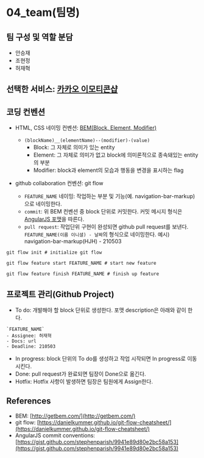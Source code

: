# 04_team(팀명)

## 팀 구성 및 역할 분담
- 안승재
- 조현정
- 허재혁

## 선택한 서비스: [카카오 이모티콘샵](https://e.kakao.com/)

## 코딩 컨벤션

- HTML, CSS 네이밍 컨벤션: [BEM(Block, Element, Modifier)](http://getbem.com/)
  - `(blockName)__(elementName)--(modifier)-(value)`
    - Block: 그 자체로 의미가 있는 entity
    - Element: 그 자체로 의미가 없고 block에 의미론적으로 종속돼있는 entity의 부분
    - Modifier: block과 element의 모습과 행동을 변경을 표시하는 flag
    
- github collaboration 컨벤션: git flow
  - `FEATURE_NAME` 네이밍: 작업하는 부분 및 기능(예. navigation-bar-markup)으로 네이밍한다.
  - `commit`: 위 BEM 컨벤션 중 block 단위로 커밋한다. 커밋 메시지 형식은 [AngularJS 포맷](https://gist.github.com/stephenparish/9941e89d80e2bc58a153)을 따른다.
  - `pull request`: 작업단위 구현이 완성되면 github pull request를 보낸다. `FEATURE_NAME(이름 이니셜) - 날짜`의 형식으로 네이밍한다. 예시) navigation-bar-markup(HJH) - 210503
  
```shell
git flow init # initialize git flow

git flow feature start FEATURE_NAME # start new feature

git flow feature finish FEATURE_NAME # finish up feature
```

## 프로젝트 관리(Github Project)
- To do: 개발해야 할 block 단위로 생성한다. 포맷 description은 아래와 같이 한다.
``` 
`FEATURE_NAME`
- Assignee: 허재혁
- Docs: url
- Deadline: 210503
```
- In progress: block 단위의 To do를 생성하고 작업 시작되면 In progress로 이동시킨다.
- Done: pull request가 완료되면 팀장이 Done으로 옮긴다.
- Hotfix: Hotfix 사항이 발생하면 팀장은 팀원에게 Assign한다.

## References
- BEM: [http://getbem.com/](http://getbem.com/)
- git flow: [https://danielkummer.github.io/git-flow-cheatsheet/](https://danielkummer.github.io/git-flow-cheatsheet/)
- AngularJS commit conventions: [https://gist.github.com/stephenparish/9941e89d80e2bc58a153](https://gist.github.com/stephenparish/9941e89d80e2bc58a153)

